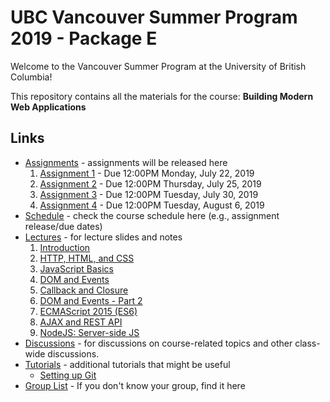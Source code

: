 # UBC Vancouver Summer Program 2019 - Package E

Welcome to the Vancouver Summer Program at the University of British Columbia!

This repository contains all the materials for the course: **Building Modern Web Applications**

## Links

* [Assignments](https://github.com/ubc-vsp19/classroom/tree/master/assignments) - assignments will be released here
    1. [Assignment 1](https://github.com/ubc-vsp19/classroom/tree/master/assignments/assignment-1) - Due 12:00PM Monday, July 22, 2019
    2. [Assignment 2](https://github.com/ubc-vsp19/classroom/tree/master/assignments/assignment-2) - Due 12:00PM Thursday, July 25, 2019
    3. [Assignment 3](https://github.com/ubc-vsp19/classroom/tree/master/assignments/assignment-3) - Due 12:00PM Tuesday, July 30, 2019
    4. [Assignment 4](https://github.com/ubc-vsp19/classroom/tree/master/assignments/assignment-4) - Due 12:00PM Tuesday, August 6, 2019
* [Schedule](https://calendar.google.com/calendar/embed?src=t3rs0qbtr2n2r43gsju9qk495k%40group.calendar.google.com&ctz=America%2FVancouver) - check the course schedule here (e.g., assignment release/due dates)
* [Lectures](https://github.com/ubc-vsp19/classroom/tree/master/lectures) - for lecture slides and notes
    1. [Introduction](https://github.com/ubc-vsp19/classroom/raw/master/lectures/lecture-0.pdf)
    2. [HTTP, HTML, and CSS](https://github.com/ubc-vsp19/classroom/raw/master/lectures/lecture-1.pdf)
    3. [JavaScript Basics](https://github.com/ubc-vsp19/classroom/raw/master/lectures/lecture-2.pdf)
    4. [DOM and Events](https://github.com/ubc-vsp19/classroom/raw/master/lectures/lecture-3.pdf)
    5. [Callback and Closure](https://github.com/ubc-vsp19/classroom/raw/master/lectures/lecture-4.pdf)
    6. [DOM and Events - Part 2](https://github.com/ubc-vsp19/classroom/raw/master/lectures/lecture-5.pdf)
    7. [ECMAScript 2015 (ES6)](https://github.com/ubc-vsp19/classroom/raw/master/lectures/lecture-6.pdf)
    8. [AJAX and REST API](https://github.com/ubc-vsp19/classroom/raw/master/lectures/lecture-7.pdf)
    9. [NodeJS: Server-side JS](https://github.com/ubc-vsp19/classroom/raw/master/lectures/lecture-8.pdf)
* [Discussions](https://github.com/orgs/ubc-vsp19/teams/everyone) - for discussions on course-related topics and other class-wide discussions.
* [Tutorials](https://github.com/ubc-vsp19/classroom/tree/master/tutorials) - additional tutorials that might be useful
    * [Setting up Git](https://github.com/ubc-vsp19/classroom/blob/master/tutorials/git-setup.md)
* [Group List](https://docs.google.com/spreadsheets/d/1YlgG4l8b2VTWMB3FFRheOaB0YoU_BlCrMJki103u17A/edit?usp=sharing) - If you don't know your group, find it here

